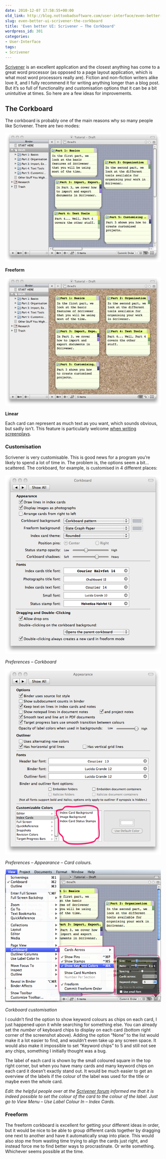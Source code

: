 ```yaml
---
date: 2010-12-07 17:58:55+00:00
old_link: http://blog.nottoobadsoftware.com/user-interface/even-better-ui-scrivener-the-corkboard/
slug: even-better-ui-scrivener-the-corkboard
title: 'Even better UI: Scrivener – The Corkboard'
wordpress_id: 301
categories:
- User-Interface
tags:
- Scrivener
---
```


[Scrivener](https://www.literatureandlatte.com/scrivener/overview) is an excellent application and the closest anything has come to a great word processor (as opposed to a page layout application, which is what most word processors really are). Fiction and non-fiction writers alike love it, and I fully recommend it for writing anything longer than a blog post. But it’s so full of functionality and customisation options that it can be a bit unintuitive at times. So here are a few ideas for improvements.

<!-- more -->

## The Corkboard

The corkboard is probably one of the main reasons why so many people like Scrivener. There are two modes:

![Screenshot of Scrivener's free-form corkboard view](/media/old/tutorial-draft-1-2.jpg)

__Freeform__

![Screenshot of Scrivener's linear corkboard view](/media/old/tutorial-draft.jpg)

__Linear__

Each card can represent as much text as you want, which sounds obvious, but sadly isn’t. This feature is particularly welcome [when writing screenplays](http://prolost.com/blog/2010/6/17/the-state-of-screenwriting-software.html).

### Customisation

Scrivener is very customisable. This is good news for a program you’re likely to spend a lot of time in. The problem is, the options seem a bit… scattered. The corkboard, for example, is customised in 4 different places:

![Preferences – Corkboard](/media/old/corkboard.png)

_Preferences – Corkboard_

![It may seem a bit strange to put all the colour options in one place, but this saves so much screen estate it is probably the best solution.](/media/old/appearance.png)

_Preferences – Appearance – Card colours._

![Corkboard customisation](/media/old/tutorial-draft-1.png)

_Corkboard customisation_

I couldn’t find the option to show keyword colours as chips on each card, I just happened upon it while searching for something else. You can already set the _number_ of keyboard chips to display on each card (bottom right corner of the screenshot above). Adding the option “None” to the list would make it a lot easier to find, and wouldn’t even take up any screen space. It would also make it impossible to set “Keyword chips” to 5 and still not see any chips, something I initially thought was a bug.

The label of each card is shown by the small coloured square in the top right corner, but when you have many cards and many keyword chips on each card it doesn’t exactly stand out. It would be much easier to get an overview of the labels if the colour of the label was used for the title or maybe even the whole card.

_Edit: the helpful people over at the [Scrivener forum](http://literatureandlatte.com/forum/viewtopic.php?p=81542#p81542) informed me that it is indeed possible to set the colour of the card to the colour of the label. Just go to View Menu – Use Label Colour In – Index Cards._

### Freeform

The freeform corkboard is excellent for getting your different ideas in order, but it would be nice to be able to group different cards together by dragging one next to another and have it automatically snap into place. This would also stop me from wasting time trying to align the cards just right, and instead force me to find better ways to procrastinate. Or write something. Whichever seems possible at the time.
